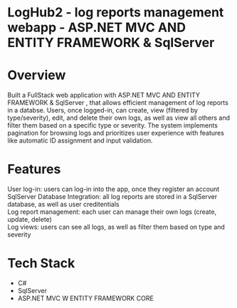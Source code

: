 # LogHub2 - log reports management webapp - ASP.NET MVC AND ENTITY FRAMEWORK & SqlServer

<h1> Overview </h1>
<div> Built a FullStack web application with ASP.NET MVC AND ENTITY FRAMEWORK & SqlServer , that allows efficient management of log reports in a databse. Users, once logged-in, can create, view (filtered by type/severity), edit, and delete their own logs, as well as view all others and filter them based on a specific type or severity. The system implements pagination for browsing logs and prioritizes user experience with features like automatic ID assignment and input validation.   </div>

<h1> Features </h1>
<div>
 <bold> User log-in: </bold>
 users can log-in into the app, once they register an account
</div>
<div>
 <bold>
  SqlServer Database Integration: 
 </bold>
  all log reports are stored in a SqlServer database, as well as user creditentials 
</div>
<div>
 <bold>
  Log report management: 
 </bold>
 each user can manage their own logs (create, update, delete)
</div>
<div>
 <bold>
  Log views: 
 </bold>
  users can see all logs, as well as filter them based on type and severity
</div>

<h1> Tech Stack </h1>
<ul>
 <li>C#</li>
 <li>SqlServer</li>
 <li>ASP.NET MVC W ENTITY FRAMEWORK CORE</li>
</ul>

 
